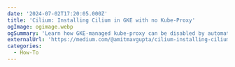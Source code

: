 ```yaml
---
date: '2024-07-02T17:20:05.000Z'
title: 'Cilium: Installing Cilium in GKE with no Kube-Proxy'
ogImage: ogimage.webp
ogSummary: 'Learn how GKE-managed kube-proxy can be disabled by automatically bootstrapping GKE nodes with daemonsets and how to install Cilium as the CNI'
externalUrl: 'https://medium.com/@amitmavgupta/cilium-installing-cilium-in-gke-with-no-kube-proxy-826e84f971b4'
categories:
  - How-To
---
```

